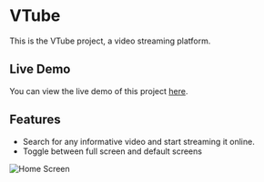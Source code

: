 # VTube

This is the VTube project, a video streaming platform.

## Live Demo

You can view the live demo of this project [here](https://itsvtube.netlify.app).

## Features

- Search for any informative video and start streaming it online.
- Toggle between full screen and default screens

![Home Screen](./readmeAsset/Screenshot%202024-06-22%20075800.png)

<!-- ![Video player Screen](./readmeAsset/Screenshot%202024-06-22%20075800.png) -->
